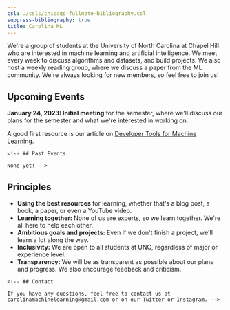 ```yaml
---
csl: ./csls/chicago-fullnote-bibliography.csl
suppress-bibliography: true
title: Carolina ML
---
```


We're a group of students at the University of North Carolina at Chapel
Hill who are interested in machine learning and artificial intelligence.
We meet every week to discuss algorithms and datasets, and build
projects. We also host a weekly reading group, where we discuss a paper
from the ML community. We're always looking for new members, so feel
free to join us!

## Upcoming Events

**January 24, 2023: Initial meeting** for the semester, where we'll
discuss our plans for the semester and what we're interested in working
on.

A good first resource is our article on [Developer Tools for Machine
Learning](machine-learning-developer-tools).

```{=html}
<!-- ## Past Events

None yet! -->
```
## Principles

-   **Using the best resources** for learning, whether that's a blog
    post, a book, a paper, or even a YouTube video.
-   **Learning together:** None of us are experts, so we learn together.
    We're all here to help each other.
-   **Ambitious goals and projects:** Even if we don't finish a project,
    we'll learn a lot along the way.
-   **Inclusivity:** We are open to all students at UNC, regardless of
    major or experience level.
-   **Transparency:** We will be as transparent as possible about our
    plans and progress. We also encourage feedback and criticism.

```{=html}
<!-- ## Contact

If you have any questions, feel free to contact us at carolinamachinelearning@gmail.com or on our Twitter or Instagram. -->
```
